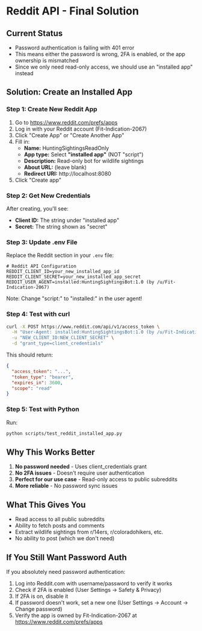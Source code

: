 # Reddit API - Final Solution

## Current Status
- Password authentication is failing with 401 error
- This means either the password is wrong, 2FA is enabled, or the app ownership is mismatched
- Since we only need read-only access, we should use an "installed app" instead

## Solution: Create an Installed App

### Step 1: Create New Reddit App
1. Go to https://www.reddit.com/prefs/apps
2. Log in with your Reddit account (Fit-Indication-2067)
3. Click "Create App" or "Create Another App"
4. Fill in:
   - **Name:** HuntingSightingsReadOnly
   - **App type:** Select **"installed app"** (NOT "script")
   - **Description:** Read-only bot for wildlife sightings
   - **About URL:** (leave blank)
   - **Redirect URI:** http://localhost:8080
5. Click "Create app"

### Step 2: Get New Credentials
After creating, you'll see:
- **Client ID:** The string under "installed app" 
- **Secret:** The string shown as "secret"

### Step 3: Update .env File
Replace the Reddit section in your `.env` file:
```
# Reddit API Configuration
REDDIT_CLIENT_ID=your_new_installed_app_id
REDDIT_CLIENT_SECRET=your_new_installed_app_secret
REDDIT_USER_AGENT=installed:HuntingSightingsBot:1.0 (by /u/Fit-Indication-2067)
```

Note: Change "script:" to "installed:" in the user agent!

### Step 4: Test with curl
```bash
curl -X POST https://www.reddit.com/api/v1/access_token \
  -H "User-Agent: installed:HuntingSightingsBot:1.0 (by /u/Fit-Indication-2067)" \
  -u "NEW_CLIENT_ID:NEW_CLIENT_SECRET" \
  -d "grant_type=client_credentials"
```

This should return:
```json
{
  "access_token": "...",
  "token_type": "bearer",
  "expires_in": 3600,
  "scope": "read"
}
```

### Step 5: Test with Python
Run:
```bash
python scripts/test_reddit_installed_app.py
```

## Why This Works Better

1. **No password needed** - Uses client_credentials grant
2. **No 2FA issues** - Doesn't require user authentication
3. **Perfect for our use case** - Read-only access to public subreddits
4. **More reliable** - No password sync issues

## What This Gives You

- Read access to all public subreddits
- Ability to fetch posts and comments
- Extract wildlife sightings from r/14ers, r/coloradohikers, etc.
- No ability to post (which we don't need)

## If You Still Want Password Auth

If you absolutely need password authentication:
1. Log into Reddit.com with username/password to verify it works
2. Check if 2FA is enabled (User Settings → Safety & Privacy)
3. If 2FA is on, disable it
4. If password doesn't work, set a new one (User Settings → Account → Change password)
5. Verify the app is owned by Fit-Indication-2067 at https://www.reddit.com/prefs/apps
